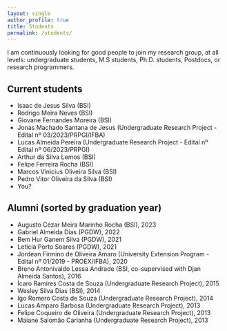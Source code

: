 ```yaml
---
layout: single
author_profile: true
title: Students
permalink: /students/
---
```



I am continuously looking for good people to join my research group, at all levels: undergraduate students, M.S students, Ph.D. students, Postdocs, or research programmers. 

<!-- Read more [here](/pos-graduacao) if interested.

**UPDATE**: I recently accepted a position in the industry, so my time became even scarser. If you _really_ want to work with me, please make sure you can conduct most your work independently. -->

## Current students

- Isaac de Jesus Silva (BSI)
- Rodrigo Meira Neves (BSI)
- Giovane Fernandes Moreira (BSI)
- Jonas Machado Santana de Jesus (Undergraduate Research Project - Edital nº 03/2023/PRPGI/IFBA)
- Lucas Almeida Pereira (Undergraduate Research Project - Edital nº Edital nº 06/2023/PRPGI)
- Arthur da Silva Lemos (BSI)
- Felipe Ferreira Rocha (BSI)
- Marcos Vinicius Oliveira Silva (BSI)
- Pedro Vitor Oliveira da Silva (BSI)
- You?

## Alumni (sorted by graduation year)

- Augusto Cézar Meira Marinho Rocha (BSI), 2023
- Gabriel Almeida Dias (PGDW), 2022
- Bem Hur Ganem Silva (PGDW), 2021
- Letícia Porto Soares (PGDW), 2021
- Jordean Firmino de Oliveira Amaro (University Extension Program - Edital nº 01/2019 - PROEX/IFBA), 2020
- Breno Antonivaldo Lessa Andrade (BSI, co-supervised with Djan Almeida Santos), 2016
- Ícaro Ramires Costa de Souza (Undergraduate Research Project), 2015
- Wesley Silva Dias (BSI), 2014
- Igo Romero Costa de Souza (Undergraduate Research Project), 2014
- Lucas Amparo Barbosa (Undergraduate Research Project), 2013
- Felipe Coqueiro de Oliveira (Undergraduate Research Project), 2013
- Maiane Salomão Carianha (Undergraduate Research Project), 2013

<!-- - Benito Fernandes (MS, co-supervised with [Fernando Castor](https://sites.google.com/a/cin.ufpe.br/castor/), UFPE), March 2017
- [Bruno Cartaxo](https://sites.google.com/site/brunocartaxo/) (PhD, co-supervised with [Sergio Soares](http://www.cin.ufpe.br/~scbs/), UFPE), March 2018
- Clarice Ferreira (Capstone), July 2018 -->